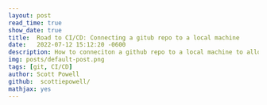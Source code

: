 ```yaml
---
layout: post
read_time: true
show_date: true
title:  Road to CI/CD: Connecting a gitub repo to a local machine
date:   2022-07-12 15:12:20 -0600
description: How to conneciton a github repo to a local machine to allow local changes
img: posts/default-post.png 
tags: [git, CI/CD]
author: Scott Powell
github:  scottiepowell/
mathjax: yes
---
```

